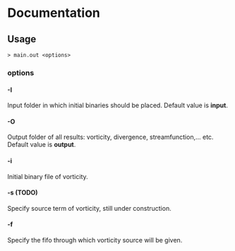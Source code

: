 # Documentation
## Usage
```
> main.out <options>
```
### options

#### -I
Input folder in which initial binaries should be placed. Default value is **input**.

#### -O
Output folder of all results: vorticity, divergence, streamfunction,... etc. Default value is **output**.

#### -i
Initial binary file of vorticity.

#### -s **(TODO)**
Specify source term of vorticity, still under construction.

#### -f
Specify the fifo through which vorticity source will be given.
